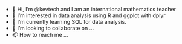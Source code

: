 - 👋 Hi, I’m @kevtech and I am an international mathematics teacher
- 👀 I’m interested in data analysis using R and ggplot with dplyr
- 🌱 I’m currently learning SQL for data analysis.
- 💞️ I’m looking to collaborate on ...
- 📫 How to reach me ...

<!---
kevtech/kevtech is a ✨ special ✨ repository because its `README.md` (this file) appears on your GitHub profile.
You can click the Preview link to take a look at your changes.
--->
